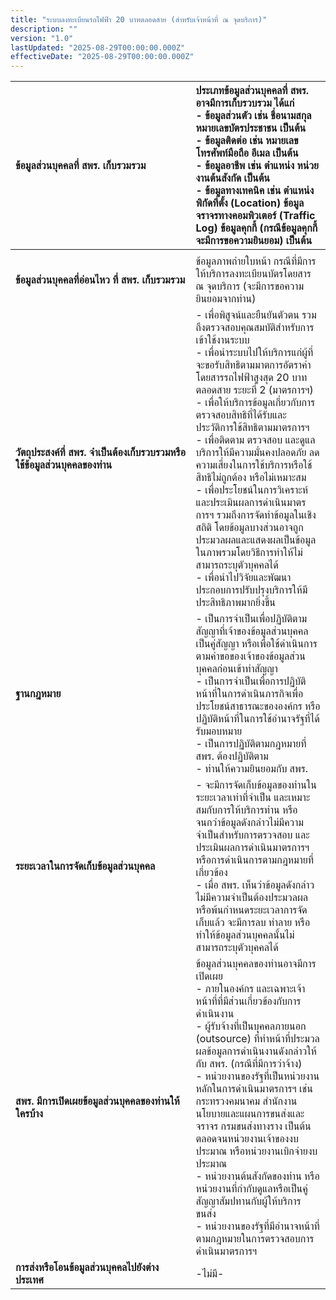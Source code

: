 ```yaml
---
title: "ระบบลงทะเบียนรถไฟฟ้า 20 บาทตลอดสาย (สำหรับเจ้าหน้าที่ ณ จุดบริการ)"
description: ""
version: "1.0"
lastUpdated: "2025-08-29T00:00:00.000Z"
effectiveDate: "2025-08-29T00:00:00.000Z"
---
```


| <div style="width:250px">ข้อมูลส่วนบุคคลที่ สพร. เก็บรวมรวม</div> | ประเภทข้อมูลส่วนบุคคลที่ สพร. อาจมีการเก็บรวบรวม ได้แก่ <br>\-	ข้อมูลส่วนตัว เช่น ชื่อนามสกุล หมายเลขบัตรประชาชน เป็นต้น <br>\-	ข้อมูลติดต่อ เช่น หมายเลขโทรศัพท์มือถือ อีเมล เป็นต้น <br>\-	ข้อมูลอาชีพ เช่น ตำแหน่ง หน่วยงานต้นสังกัด เป็นต้น <br>\-	ข้อมูลทางเทคนิค เช่น ตำแหน่งพิกัดที่ตั้ง (Location) ข้อมูลจราจรทางคอมพิวเตอร์ (Traffic Log) ข้อมูลคุกกี้ (กรณีข้อมูลคุกกี้จะมีการขอความยินยอม) เป็นต้น |
| :---- | :---- |
|<img width=500/>||
| **ข้อมูลส่วนบุคคลที่อ่อนไหว ที่ สพร. เก็บรวมรวม** | ข้อมูลภาพถ่ายใบหน้า กรณีที่มีการให้บริการลงทะเบียนบัตรโดยสาร ณ จุดบริการ (จะมีการขอความยินยอมจากท่าน) |
| **วัตถุประสงค์ที่ สพร. จำเป็นต้องเก็บรวบรวมหรือใช้ข้อมูลส่วนบุคคลของท่าน** | \- เพื่อพิสูจน์และยืนยันตัวตน รวมถึงตรวจสอบคุณสมบัติสำหรับการเข้าใช้งานระบบ <br>\-	เพื่อนำระบบไปให้บริการแก่ผู้ที่จะขอรับสิทธิตามมาตการอัตราค่าโดยสารรถไฟฟ้าสูงสุด 20 บาท ตลอดสาย ระยะที่ 2 (มาตรการฯ) <br>\-	เพื่อให้บริการข้อมูลเกี่ยวกับการตรวจสอบสิทธิที่ได้รับและประวัติการใช้สิทธิตามมาตรการฯ <br>\-	เพื่อติดตาม ตรวจสอบ และดูแลบริการให้มีความมั่นคงปลอดภัย ลดความเสี่ยงในการใช้บริการหรือใช้สิทธิไม่ถูกต้อง หรือไม่เหมาะสม <br>\-	เพื่อประโยชน์ในการวิเคราะห์และประเมินผลการดำเนินมาตรการฯ รวมถึงการจัดทำข้อมูลในเชิงสถิติ โดยข้อมูลบางส่วนอาจถูกประมวลผลและแสดงผลเป็นข้อมูลในภาพรวมโดยวิธีการทำให้ไม่สามารถระบุตัวบุคคลได้ <br>\-	เพื่อนำไปวิจัยและพัฒนาประกอบการปรับปรุงบริการให้มีประสิทธิภาพมากยิ่งขึ้น |
| **ฐานกฎหมาย** | \-	เป็นการจำเป็นเพื่อปฏิบัติตามสัญญาที่เจ้าของข้อมูลส่วนบุคคลเป็นคู่สัญญา หรือเพื่อใช้ดำเนินการตามคำขอของเจ้าของข้อมูลส่วนบุคคลก่อนเข้าทำสัญญา <br>\-	เป็นการจำเป็นเพื่อการปฏิบัติหน้าที่ในการดำเนินภารกิจเพื่อประโยชน์สาธารณะขององค์กร หรือปฏิบัติหน้าที่ในการใช้อำนาจรัฐที่ได้รับมอบหมาย <br>\-	เป็นการปฏิบัติตามกฎหมายที่ สพร. ต้องปฏิบัติตาม <br>\-	ท่านให้ความยินยอมกับ สพร. |
| **ระยะเวลาในการจัดเก็บข้อมูลส่วนบุคคล**  | \-	จะมีการจัดเก็บข้อมูลของท่านในระยะเวลาเท่าที่จำเป็น และเหมาะสมกับการให้บริการท่าน หรือจนกว่าข้อมูลดังกล่าวไม่มีความจำเป็นสำหรับการตรวจสอบ และประเมินผลการดำเนินมาตรการฯ หรือการดำเนินการตามกฎหมายที่เกี่ยวข้อง <br>\- เมื่อ สพร. เห็นว่าข้อมูลดังกล่าวไม่มีความจำเป็นต้องประมวลผล หรือพ้นกำหนดระยะเวลาการจัดเก็บแล้ว จะมีการลบ ทำลาย หรือทำให้ข้อมูลส่วนบุคคลนั้นไม่สามารถระบุตัวบุคคลได้ |
| **สพร. มีการเปิดเผยข้อมูลส่วนบุคคลของท่านให้ใครบ้าง** | ข้อมูลส่วนบุคคลของท่านอาจมีการเปิดเผย <br>\-	ภายในองค์กร และเฉพาะเจ้าหน้าที่ที่มีส่วนเกี่ยวข้องกับการดำเนินงาน <br>\-	ผู้รับจ้างที่เป็นบุคคลภายนอก (outsource) ที่ทำหน้าที่ประมวลผลข้อมูลการดำเนินงานดังกล่าวให้กับ สพร. (กรณีที่มีการว่าจ้าง) <br>\-	หน่วยงานของรัฐที่เป็นหน่วยงานหลักในการดำเนินมาตรการฯ เช่น กระทรวงคมนาคม สำนักงานนโยบายและแผนการขนส่งและจราจร กรมขนส่งทางราง เป็นต้น ตลอดจนหน่วยงานเจ้าของงบประมาณ หรือหน่วยงานเบิกจ่ายงบประมาณ <br>\- หน่วยงานต้นสังกัดของท่าน หรือหน่วยงานที่กำกับดูแลหรือเป็นคู่สัญญาสัมปทานกับผู้ให้บริการขนส่ง <br>\-	หน่วยงานของรัฐที่มีอำนาจหน้าที่ตามกฎหมายในการตรวจสอบการดำเนินมาตรการฯ |
| **การส่งหรือโอนข้อมูลส่วนบุคคลไปยังต่างประเทศ** | \-ไม่มี- |